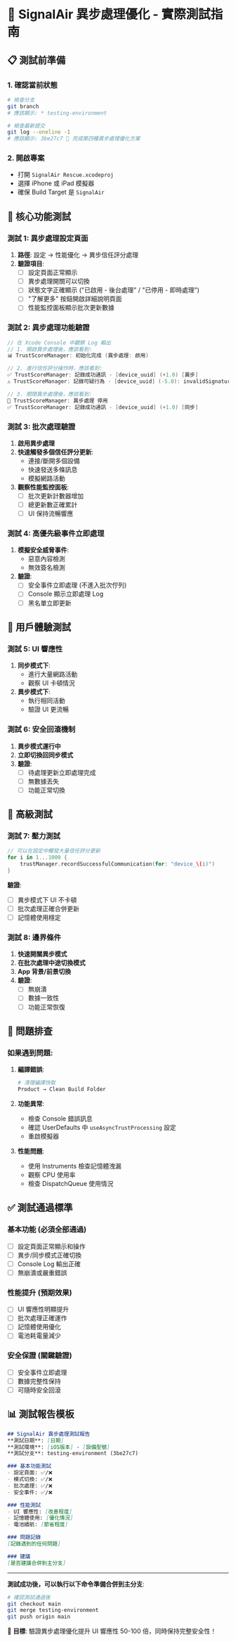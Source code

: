 # 🧪 SignalAir 異步處理優化 - 實際測試指南

## 📋 測試前準備

### 1. 確認當前狀態
```bash
# 檢查分支
git branch
# 應該顯示: * testing-environment

# 檢查最新提交
git log --oneline -1
# 應該顯示: 3be27c7 🎯 完成第四種異步處理優化方案
```

### 2. 開啟專案
- 打開 `SignalAir Rescue.xcodeproj`
- 選擇 iPhone 或 iPad 模擬器
- 確保 Build Target 是 `SignalAir`

## 🎯 核心功能測試

### 測試 1: 異步處理設定頁面
1. **路徑**: 設定 → 性能優化 → 異步信任評分處理
2. **驗證項目**:
   - [ ] 設定頁面正常顯示
   - [ ] 異步處理開關可以切換
   - [ ] 狀態文字正確顯示 ("已啟用 - 後台處理" / "已停用 - 即時處理")
   - [ ] "了解更多" 按鈕開啟詳細說明頁面
   - [ ] 性能監控面板顯示批次更新數據

### 測試 2: 異步處理功能驗證
```swift
// 在 Xcode Console 中觀察 Log 輸出
// 1. 開啟異步處理後，應該看到:
📊 TrustScoreManager: 初始化完成 (異步處理: 啟用)

// 2. 進行信任評分操作時，應該看到:
✅ TrustScoreManager: 記錄成功通訊 - [device_uuid] (+1.0) [異步]
⚠️ TrustScoreManager: 記錄可疑行為 - [device_uuid] (-5.0): invalidSignature [異步]

// 3. 關閉異步處理後，應該看到:
🔄 TrustScoreManager: 異步處理 停用
✅ TrustScoreManager: 記錄成功通訊 - [device_uuid] (+1.0) [同步]
```

### 測試 3: 批次處理驗證
1. **啟用異步處理**
2. **快速觸發多個信任評分更新**:
   - 連接/斷開多個設備
   - 快速發送多條訊息
   - 模擬網路活動
3. **觀察性能監控面板**:
   - [ ] 批次更新計數器增加
   - [ ] 總更新數正確累計
   - [ ] UI 保持流暢響應

### 測試 4: 高優先級事件立即處理
1. **模擬安全威脅事件**:
   - 惡意內容檢測
   - 無效簽名檢測
2. **驗證**:
   - [ ] 安全事件立即處理 (不進入批次佇列)
   - [ ] Console 顯示立即處理 Log
   - [ ] 黑名單立即更新

## 📱 用戶體驗測試

### 測試 5: UI 響應性
1. **同步模式下**:
   - 進行大量網路活動
   - 觀察 UI 卡頓情況
2. **異步模式下**:
   - 執行相同活動
   - 驗證 UI 更流暢

### 測試 6: 安全回滾機制
1. **異步模式運行中**
2. **立即切換回同步模式**
3. **驗證**:
   - [ ] 待處理更新立即處理完成
   - [ ] 無數據丟失
   - [ ] 功能正常切換

## 🔧 高級測試

### 測試 7: 壓力測試
```swift
// 可以在設定中觸發大量信任評分更新
for i in 1...1000 {
    trustManager.recordSuccessfulCommunication(for: "device_\(i)")
}
```
**驗證**:
- [ ] 異步模式下 UI 不卡頓
- [ ] 批次處理正確合併更新
- [ ] 記憶體使用穩定

### 測試 8: 邊界條件
1. **快速開關異步模式**
2. **在批次處理中途切換模式**
3. **App 背景/前景切換**
4. **驗證**:
   - [ ] 無崩潰
   - [ ] 數據一致性
   - [ ] 功能正常恢復

## 🚨 問題排查

### 如果遇到問題:

1. **編譯錯誤**:
   ```bash
   # 清理編譯快取
   Product → Clean Build Folder
   ```

2. **功能異常**:
   - 檢查 Console 錯誤訊息
   - 確認 UserDefaults 中 `useAsyncTrustProcessing` 設定
   - 重啟模擬器

3. **性能問題**:
   - 使用 Instruments 檢查記憶體洩漏
   - 觀察 CPU 使用率
   - 檢查 DispatchQueue 使用情況

## ✅ 測試通過標準

### 基本功能 (必須全部通過)
- [ ] 設定頁面正常顯示和操作
- [ ] 異步/同步模式正確切換
- [ ] Console Log 輸出正確
- [ ] 無崩潰或嚴重錯誤

### 性能提升 (預期效果)
- [ ] UI 響應性明顯提升
- [ ] 批次處理正確運作
- [ ] 記憶體使用優化
- [ ] 電池耗電量減少

### 安全保證 (關鍵驗證)
- [ ] 安全事件立即處理
- [ ] 數據完整性保持
- [ ] 可隨時安全回滾

## 📊 測試報告模板

```markdown
## SignalAir 異步處理測試報告
**測試日期**: [日期]
**測試環境**: [iOS版本] - [設備型號]
**測試分支**: testing-environment (3be27c7)

### 基本功能測試
- 設定頁面: ✅/❌
- 模式切換: ✅/❌ 
- 批次處理: ✅/❌
- 安全事件: ✅/❌

### 性能測試
- UI 響應性: [改善程度]
- 記憶體使用: [優化情況]
- 電池續航: [節省程度]

### 問題記錄
[記錄遇到的任何問題]

### 建議
[是否建議合併到主分支]
```

---

**測試成功後，可以執行以下命令準備合併到主分支**:

```bash
# 確認測試通過後
git checkout main
git merge testing-environment
git push origin main
```

🎯 **目標**: 驗證異步處理優化提升 UI 響應性 50-100 倍，同時保持完整安全性！